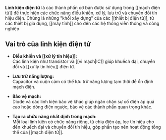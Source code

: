 **Linh kiện điện tử** là các thành phần cơ bản được sử dụng trong [[mạch điện tử]] để thực hiện các chức năng điều khiển, xử lý, lưu trữ và chuyển đổi tín hiệu điện. Chúng là những "khối xây dựng" của các [[thiết bị điện tử]], từ các thiết bị gia dụng, [[máy tính]] cho đến các hệ thống viễn thông và công nghiệp

## Vai trò của linh kiện điện tử

- **Điều khiển và [[xử lý tín hiệu]]:**  
    Các linh kiện như transistor và [[vi mạch|IC]] giúp khuếch đại, chuyển đổi và [[xử lý tín hiệu]] điện tử.
    
- **Lưu trữ năng lượng:**  
    Capacitor và cuộn cảm có thể lưu trữ năng lượng tạm thời để ổn định mạch điện.
    
- **Bảo vệ mạch:**  
    Diode và các linh kiện bảo vệ khác giúp ngăn chặn sự cố điện áp quá cao hoặc dòng điện ngược, bảo vệ các thành phần quan trọng khác.
    
- **Tạo ra chức năng nhất định trong mạch:**  
    Mỗi loại linh kiện có chức năng riêng, từ chia điện áp, lọc tín hiệu cho đến khuếch đại và chuyển đổi tín hiệu, góp phần tạo nên hoạt động tổng thể của [[mạch điện tử]].